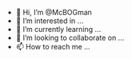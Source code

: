 - 👋 Hi, I’m @McBOGman
- 👀 I’m interested in ...
- 🌱 I’m currently learning ...
- 💞️ I’m looking to collaborate on ...
- 📫 How to reach me ...

<!---
McBOGman/McBOGman is a ✨ special ✨ repository because its `README.md` (this file) appears on your GitHub profile.
You can click the Preview link to take a look at your changes.
--->
